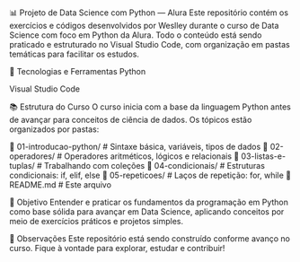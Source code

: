 📊 Projeto de Data Science com Python — Alura
Este repositório contém os exercícios e códigos desenvolvidos por Weslley durante o curso de Data Science com foco em Python da Alura. Todo o conteúdo está sendo praticado e estruturado no Visual Studio Code, com organização em pastas temáticas para facilitar os estudos.

🚀 Tecnologias e Ferramentas
Python

Visual Studio Code


📚 Estrutura do Curso
O curso inicia com a base da linguagem Python antes de avançar para conceitos de ciência de dados. Os tópicos estão organizados por pastas:

📂 01-introducao-python/        # Sintaxe básica, variáveis, tipos de dados
📂 02-operadores/               # Operadores aritméticos, lógicos e relacionais
📂 03-listas-e-tuplas/          # Trabalhando com coleções
📂 04-condicionais/             # Estruturas condicionais: if, elif, else
📂 05-repeticoes/               # Laços de repetição: for, while
📄 README.md                    # Este arquivo

🧠 Objetivo
Entender e praticar os fundamentos da programação em Python como base sólida para avançar em Data Science, aplicando conceitos por meio de exercícios práticos e projetos simples.

📌 Observações
Este repositório está sendo construído conforme avanço no curso. Fique à vontade para explorar, estudar e contribuir!

